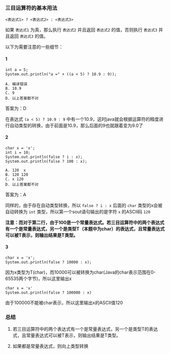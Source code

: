 ### 三目运算符的基本用法

```
<表达式1> ? <表达式2> : <表达式3>
```
如果 `表达式1` 为真，那么执行 `表达式2` 并且返回 `表达式2` 的值，否则执行 `表达式3` 并且返回 `表达式3` 的值。

以下为需要注意的一些细节：

#### 1 

```
int a = 5;
System.out.println("a =" + ((a < 5) ? 10.9 : 9));

A. 编译错误
B. 10.9
C. 9
D. 以上答案都不对
```
答案为：D

在表达式 `(a < 5) ? 10.9 : 9` 中有一个10.9，这时java就会根据运算符的精度进行自动类型的转换，由于前面是10.9，那么后面的9也就跟着变为9.0了

#### 2 

```
char x = 'x';
int i = 10;
System.out.println(false ? i : x);
System.out.println(false ? 100 : x);

A. 120  x
B. 120 120
C. x 120
D. 以上答案都不对
```
答案为：A

同样的，由于存在自动类型转换，所以 `false ? i : x` 后面的 `char` 类型的x会被自动转换为 `int` 类型，所以第一个sout语句输出的是字符 `x` 的ASCII码 `120` 

**注意：而对于第二行，由于100是一个常量表达式。若三目运算符中的两个表达式有一个是常量表达式，另一个是类型T（本题中为char）的表达式，且常量表达式可以被T表示，则输出结果是T类型。**

#### 3 

```
char x = 'x';
System.out.println(false ? 10000 : x);
```
因为x类型为T(char)，而10000可以被转换为char(Java的char表示范围在0-65535两个字节)，所以这里输出x

```
char x = 'x'
System.out.println(false ? 100000 : x)
```
由于100000不能被char表示，所以这里输出x的ASCII值120

### 总结

1. 若三目运算符中的两个表达式有一个是常量表达式，另一个是类型T的表达式，且常量表达式可以被T表示，则输出结果是T类型。
  
2. 如果都是常量表达式，则向上类型转换